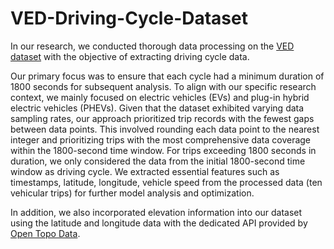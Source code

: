 # VED-Driving-Cycle-Dataset

In our research, we conducted thorough data processing on the <a href="https://ieeexplore.ieee.org/document/9262035">VED dataset</a> with the objective of extracting driving cycle data. 

Our primary focus was to ensure that each cycle had a minimum duration of 1800 seconds for subsequent analysis. To align with our specific research context, we mainly focused on electric vehicles (EVs) and plug-in hybrid electric vehicles (PHEVs). Given that the dataset exhibited varying data sampling rates, our approach prioritized trip records with the fewest gaps between data points. This involved rounding each data point to the nearest integer and prioritizing trips with the most comprehensive data coverage within the 1800-second time window. For trips exceeding 1800 seconds in duration, we only considered the data from the initial 1800-second time window as driving cycle. We extracted essential features such as timestamps, latitude, longitude, vehicle speed from the processed data (ten vehicular trips) for further model analysis and optimization. 

In addition, we also incorporated elevation information into our dataset using the latitude and longitude data with the dedicated API provided by <a href="https://www.opentopodata.org">Open Topo Data</a>.